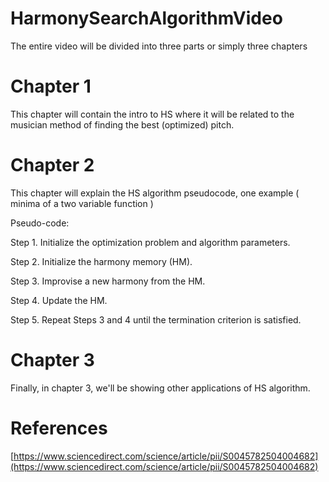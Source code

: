 # HarmonySearchAlgorithmVideo
The entire video will be divided into three parts or simply three chapters

# Chapter 1
This chapter will contain the intro to HS where it will be related to the musician method of finding the best (optimized) pitch.

# Chapter 2
This chapter will explain the HS algorithm pseudocode, one example ( minima of a two variable function )

Pseudo-code:
 
Step 1. Initialize the optimization problem and algorithm parameters.

Step 2. Initialize the harmony memory (HM).

Step 3. Improvise a new harmony from the HM.

Step 4. Update the HM.

Step 5. Repeat Steps 3 and 4 until the termination criterion is satisfied.



# Chapter 3
Finally, in  chapter 3, we'll be showing other applications of HS algorithm.

# References
[https://www.sciencedirect.com/science/article/pii/S0045782504004682](https://www.sciencedirect.com/science/article/pii/S0045782504004682)
